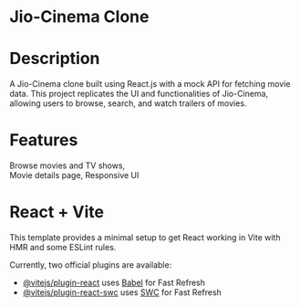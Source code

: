 # Jio-Cinema Clone

# Description

A Jio-Cinema clone built using React.js with a mock API for fetching movie data. This project replicates the UI and functionalities of Jio-Cinema, allowing users to browse, search, and watch trailers of movies.

# Features

Browse movies and TV shows,  
Movie details page, 
Responsive UI
<br>
# React + Vite

This template provides a minimal setup to get React working in Vite with HMR and some ESLint rules.

Currently, two official plugins are available:

- [@vitejs/plugin-react](https://github.com/vitejs/vite-plugin-react/blob/main/packages/plugin-react/README.md) uses [Babel](https://babeljs.io/) for Fast Refresh
- [@vitejs/plugin-react-swc](https://github.com/vitejs/vite-plugin-react-swc) uses [SWC](https://swc.rs/) for Fast Refresh
